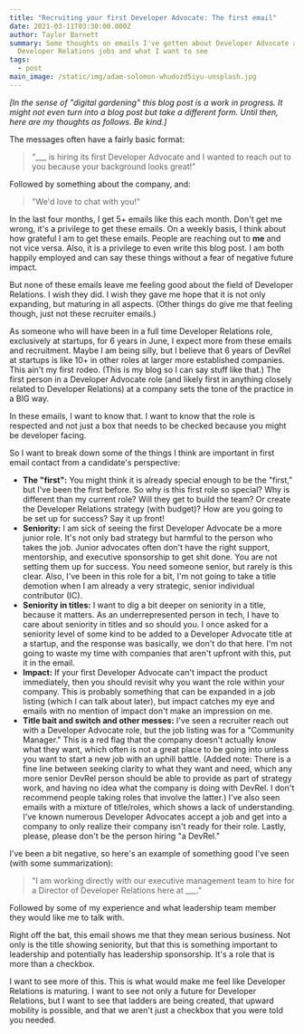 ```yaml
---
title: "Recruiting your first Developer Advocate: The first email"
date: 2021-03-11T03:30:00.000Z
author: Taylor Barnett
summary: Some thoughts on emails I've gotten about Developer Advocate and
  Developer Relations jobs and what I want to see
tags:
  - post
main_image: /static/img/adam-solomon-whudozd5iyu-unsplash.jpg
---
```

_[In the sense of "digital gardening" this blog post is a work in progress. It might not even turn into a blog post but take a different form. Until then, here are my thoughts as follows. Be kind.]_

The messages often have a fairly basic format: 

> "___ is hiring its first Developer Advocate and I wanted to reach out to you because your background looks great!"

Followed by something about the company, and:

> "We'd love to chat with you!" 

In the last four months, I get 5+ emails like this each month. Don't get me wrong, it's a privilege to get these emails. On a weekly basis, I think about how grateful I am to get these emails. People are reaching out to **me** and not vice versa. Also, it is a privilege to even write this blog post. I am both happily employed and can say these things without a fear of negative future impact. 

But none of these emails leave me feeling good about the field of Developer Relations. I wish they did. I wish they gave me hope that it is not only expanding, but maturing in all aspects. (Other things do give me that feeling though, just not these recruiter emails.) 

As someone who will have been in a full time Developer Relations role, exclusively at startups, for 6 years in June, I expect more from these emails and recruitment. Maybe I am being silly, but I believe that 6 years of DevRel at startups is like 10+ in other roles at larger more established companies. This ain't my first rodeo. (This is my blog so I can say stuff like that.) The first person in a Developer Advocate role (and likely first in anything closely related to Developer Relations) at a company sets the tone of the practice in a BIG way. 

In these emails, I want to know that. I want to know that the role is respected and not just a box that needs to be checked because you might be developer facing. 

So I want to break down some of the things I think are important in first email contact from a candidate's perspective:

- **The "first":** You might think it is already special enough to be the "first," but I've been the first before. So why is this first role so special? Why is different than my current role? Will they get to build the team? Or create the Developer Relations strategy (with budget)? How are you going to be set up for success? Say it up front!
- **Seniority:** I am sick of seeing the first Developer Advocate be a more junior role. It's not only bad strategy but harmful to the person who takes the job. Junior advocates often don't have the right support, mentorship, and executive sponsorship to get shit done. You are not setting them up for success. You need someone senior, but rarely is this clear. Also, I've been in this role for a bit, I'm not going to take a title demotion when I am already a very strategic, senior individual contributor (IC).
- **Seniority in titles:** I want to dig a bit deeper on seniority in a title, because it matters. As an underrepresented person in tech, I have to care about seniority in titles and so should you. I once asked for a seniority level of some kind to be added to a Developer Advocate title at a startup, and the response was basically, we don't do that here. I'm not going to waste my time with companies that aren't upfront with this, put it in the email.
- **Impact:** If your first Developer Advocate can't impact the product immediately, then you should revisit why you want the role within your company. This is probably something that can be expanded in a job listing (which I can talk about later), but impact catches my eye and emails with no mention of impact don't make an impression on me.
- **Title bait and switch and other messes:** I've seen a recruiter reach out with a Developer Advocate role, but the job listing was for a "Community Manager." This is a red flag that the company doesn't actually know what they want, which often is not a great place to be going into unless you want to start a new job with an uphill battle. (Added note: There is a fine line between seeking clarity to what they want and need, which any more senior DevRel person should be able to provide as part of strategy work, and having no idea what the company is doing with DevRel. I don't recommend people taking roles that involve the latter.) I've also seen emails with a mixture of title/roles, which shows a lack of understanding. I've known numerous Developer Advocates accept a job and get into a company to only realize their company isn't ready for their role. Lastly, please, please don't be the person hiring "a DevRel."

I've been a bit negative, so here's an example of something good I've seen (with some summarization):
> "I am working directly with our executive management team to hire for a Director of Developer Relations here at ___." 

Followed by some of my experience and what leadership team member they would like me to talk with. 

Right off the bat, this email shows me that they mean serious business. Not only is the title showing seniority, but that this is something important to leadership and potentially has leadership sponsorship. It's a role that is more than a checkbox. 

I want to see more of this. This is what would make me feel like Developer Relations is maturing. I want to see not only a future for Developer Relations, but I want to see that ladders are being created, that upward mobility is possible, and that we aren't just a checkbox that you were told you needed. 
